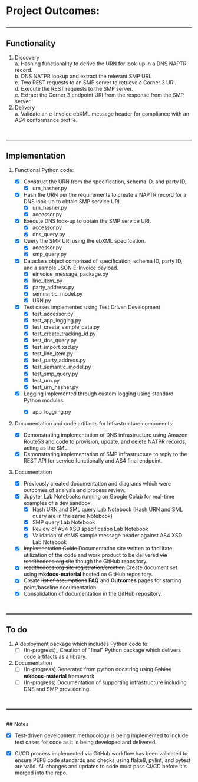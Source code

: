 # Project Outcomes:<hr>

## Functionality
1. Discovery  
    a. Hashing functionality to derive the URN for look-up in a DNS NAPTR record.   
    b.  DNS NATPR lookup and extract the relevant SMP URI.  
    c.  Two REST requests to an SMP server to retrieve a Corner 3 URI.  
    d.  Execute the REST requests to the SMP server.  
     e.  Extract the Corner 3 endpoint URI from the response from the SMP server.    
1. Delivery  
  a.  Validate an e-invoice ebXML message header for compliance with an AS4 conformance profile.  
<br/>

<hr style="height: 2px;border:none;color:#333;background-color:#333;">


## Implementation

1.	Functional  Python code:
     
     - [x] Construct the URN from the specification, schema ID, and party ID,
         - [x]  urn_hasher.py
     - [x] Hash the URN per the requirements to create a NAPTR record for a DNS look-up to obtain SMP service URI.
         - [x]  urn_hasher.py
         - [x] accessor.py
     - [x] Execute DNS look-up to obtain the SMP service URI.
         - [x] accessor.py
         -  [x] dns_query.py
     - [x] Query the SMP URI using the ebXML specifcation.
         - [x] accessor.py
         - [x] smp_query.py
    - [x] Dataclass object comprised of specification, schema ID, party ID, and a sample JSON E-Invoice payload.
         - [x] einvoice_message_package.py
         -  [x] line_item_py
         - [x] party_address.py
         - [x] semnantic_model.py
         -  [x] URN.py
     - [x] Test cases implemented using Test Driven Development
         - [x] test_accessor.py
        - [x] test_app_logging.py
        - [x] test_create_sample_data.py
        - [x] test_create_tracking_id.py
        - [x] test_dns_query.py
        - [x] test_import_xsd.py
        - [x] test_line_item.py
        - [x] test_party_address.py
        - [x] test_semantic_model.py
        - [x] test_smp_query.py
        - [x] test_urn.py
        - [x] test_urn_hasher.py
    - [x] Logging implemented through custom logging using standard Python modules.
        - [x]  app_loggiing.py


2. Documentation and code artifacts for Infrastructure components:
    - [x] Demonstrating implementation of DNS infrastructure using Amazon Route53 and code to provision, update, and delete NATPR records, acting as the SML.
    - [x] Demonstrating implementation of SMP infrastructure to reply to the REST API for service functionally and AS4 final endpoint.    

3.	Documentation
    - [x] Previously created documentation and diagrams which were outcomes of analysis and process review.  
    - [x] Jupyter Lab Notebooks running on Google Colab for real-time examples of a dev sandbox.  
        - [x] Hash URN and SML query Lab Notebook   (Hash URN and SML query are in the same Notebook)
        - [x] SMP query Lab Notebook
        - [x] Review of AS4 XSD specification Lab Notebook
       - [x] Validation of ebMS sample message header against AS4 XSD Lab Notebook
    - [x] <s>Implementation Guide </s> Documentation site written to facilitate utilization of the code and work product to be delivered <s>via readthedocs.org site</s> though the GitHub repository.
    - [x] <s>readthedocs.org site registration/creation</s> Create document set using __mkdocs-material__  hosted on GitHub repository.
    - [x] Create <s>list of assumptions</s> __FAQ__ and __Outcomes__ pages for starting point/baseline documentation.
    - [x] Consolidation of documentation in the GitHub repository.  
<br/>
 
<hr style="height: 2px;border:none;color:#333;background-color:#333;">

## To do

1.	A deployment package which includes Python code to:
    - [ ] \(In-progress\)_ Creation of "final" Python package which delivers code artifacts as a library.

3.	Documentation
    - [ ] \(In-progress\) Generated from python docstring using <s>Sphinx</s> __mkdocs-material__ framework
    - [ ] \(In-progress\) Documentation of supporting infrastructure including DNS and SMP provisioning.  
<br/>

<hr style="height: 2px;border:none;color:#333;background-color:#333;">
<br/>
## Notes  

- [x] Test-driven development methodology is being implemented to include test cases for code as it is being developed and delivered.  
- [x] CI/CD process implemented via GitHub workflow has been validated to ensure PEP8 code standards and checks using flake8, pylint, and pytest are valid.  All changes and updates to code must pass CI/CD before it's merged into the repo.   


<br/>
<br/>
<br/>